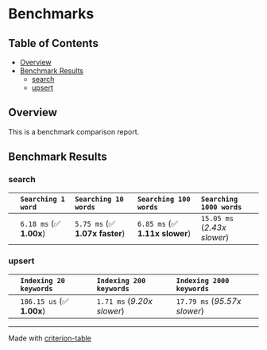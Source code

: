 # Benchmarks

## Table of Contents

- [Overview](#overview)
- [Benchmark Results](#benchmark-results)
  - [search](#search)
  - [upsert](#upsert)

## Overview

This is a benchmark comparison report.

## Benchmark Results

### search

|        | `Searching 1 word`          | `Searching 10 words`           | `Searching 100 words`          | `Searching 1000 words`           |
|:-------|:----------------------------|:-------------------------------|:-------------------------------|:-------------------------------- |
|        | `6.18 ms` (✅ **1.00x**)     | `5.75 ms` (✅ **1.07x faster**) | `6.85 ms` (✅ **1.11x slower**) | `15.05 ms` (*2.43x slower*)    |

### upsert

|        | `Indexing 20 keywords`          | `Indexing 200 keywords`          | `Indexing 2000 keywords`           |
|:-------|:--------------------------------|:---------------------------------|:---------------------------------- |
|        | `186.15 us` (✅ **1.00x**)       | `1.71 ms` (*9.20x slower*)     | `17.79 ms` (*95.57x slower*)     |

---
Made with [criterion-table](https://github.com/nu11ptr/criterion-table)
